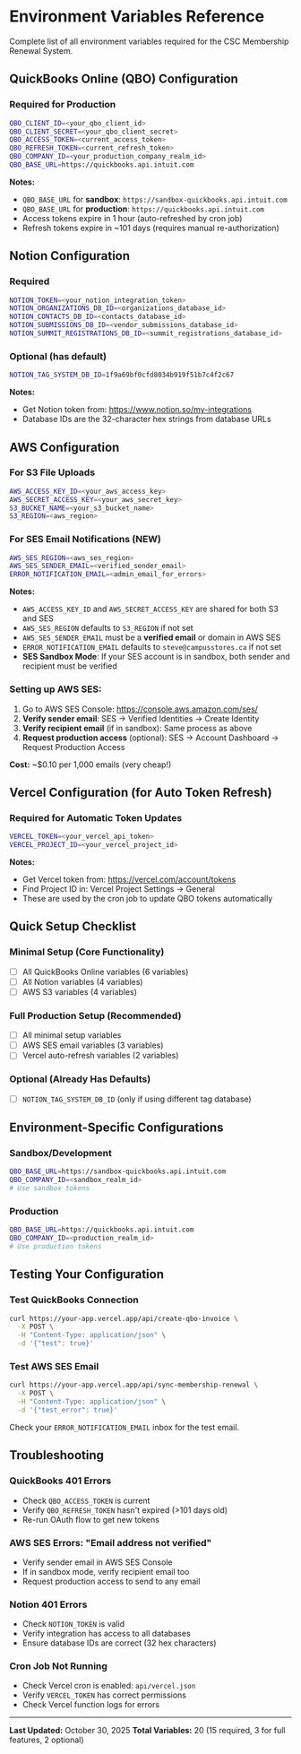 # Environment Variables Reference

Complete list of all environment variables required for the CSC Membership Renewal System.

## QuickBooks Online (QBO) Configuration

### Required for Production
```bash
QBO_CLIENT_ID=<your_qbo_client_id>
QBO_CLIENT_SECRET=<your_qbo_client_secret>
QBO_ACCESS_TOKEN=<current_access_token>
QBO_REFRESH_TOKEN=<current_refresh_token>
QBO_COMPANY_ID=<your_production_company_realm_id>
QBO_BASE_URL=https://quickbooks.api.intuit.com
```

**Notes:**
- `QBO_BASE_URL` for **sandbox**: `https://sandbox-quickbooks.api.intuit.com`
- `QBO_BASE_URL` for **production**: `https://quickbooks.api.intuit.com`
- Access tokens expire in 1 hour (auto-refreshed by cron job)
- Refresh tokens expire in ~101 days (requires manual re-authorization)

## Notion Configuration

### Required
```bash
NOTION_TOKEN=<your_notion_integration_token>
NOTION_ORGANIZATIONS_DB_ID=<organizations_database_id>
NOTION_CONTACTS_DB_ID=<contacts_database_id>
NOTION_SUBMISSIONS_DB_ID=<vendor_submissions_database_id>
NOTION_SUMMIT_REGISTRATIONS_DB_ID=<summit_registrations_database_id>
```

### Optional (has default)
```bash
NOTION_TAG_SYSTEM_DB_ID=1f9a69bf0cfd8034b919f51b7c4f2c67
```

**Notes:**
- Get Notion token from: https://www.notion.so/my-integrations
- Database IDs are the 32-character hex strings from database URLs

## AWS Configuration

### For S3 File Uploads
```bash
AWS_ACCESS_KEY_ID=<your_aws_access_key>
AWS_SECRET_ACCESS_KEY=<your_aws_secret_key>
S3_BUCKET_NAME=<your_s3_bucket_name>
S3_REGION=<aws_region>
```

### For SES Email Notifications (NEW)
```bash
AWS_SES_REGION=<aws_ses_region>
AWS_SES_SENDER_EMAIL=<verified_sender_email>
ERROR_NOTIFICATION_EMAIL=<admin_email_for_errors>
```

**Notes:**
- `AWS_ACCESS_KEY_ID` and `AWS_SECRET_ACCESS_KEY` are shared for both S3 and SES
- `AWS_SES_REGION` defaults to `S3_REGION` if not set
- `AWS_SES_SENDER_EMAIL` must be a **verified email** or domain in AWS SES
- `ERROR_NOTIFICATION_EMAIL` defaults to `steve@campusstores.ca` if not set
- **SES Sandbox Mode**: If your SES account is in sandbox, both sender and recipient must be verified

### Setting up AWS SES:
1. Go to AWS SES Console: https://console.aws.amazon.com/ses/
2. **Verify sender email**: SES → Verified Identities → Create Identity
3. **Verify recipient email** (if in sandbox): Same process as above
4. **Request production access** (optional): SES → Account Dashboard → Request Production Access

**Cost:** ~$0.10 per 1,000 emails (very cheap!)

## Vercel Configuration (for Auto Token Refresh)

### Required for Automatic Token Updates
```bash
VERCEL_TOKEN=<your_vercel_api_token>
VERCEL_PROJECT_ID=<your_vercel_project_id>
```

**Notes:**
- Get Vercel token from: https://vercel.com/account/tokens
- Find Project ID in: Vercel Project Settings → General
- These are used by the cron job to update QBO tokens automatically

## Quick Setup Checklist

### Minimal Setup (Core Functionality)
- [ ] All QuickBooks Online variables (6 variables)
- [ ] All Notion variables (4 variables)
- [ ] AWS S3 variables (4 variables)

### Full Production Setup (Recommended)
- [ ] All minimal setup variables
- [ ] AWS SES email variables (3 variables)
- [ ] Vercel auto-refresh variables (2 variables)

### Optional (Already Has Defaults)
- [ ] `NOTION_TAG_SYSTEM_DB_ID` (only if using different tag database)

## Environment-Specific Configurations

### Sandbox/Development
```bash
QBO_BASE_URL=https://sandbox-quickbooks.api.intuit.com
QBO_COMPANY_ID=<sandbox_realm_id>
# Use sandbox tokens
```

### Production
```bash
QBO_BASE_URL=https://quickbooks.api.intuit.com
QBO_COMPANY_ID=<production_realm_id>
# Use production tokens
```

## Testing Your Configuration

### Test QuickBooks Connection
```bash
curl https://your-app.vercel.app/api/create-qbo-invoice \
  -X POST \
  -H "Content-Type: application/json" \
  -d '{"test": true}'
```

### Test AWS SES Email
```bash
curl https://your-app.vercel.app/api/sync-membership-renewal \
  -X POST \
  -H "Content-Type: application/json" \
  -d '{"test_error": true}'
```

Check your `ERROR_NOTIFICATION_EMAIL` inbox for the test email.

## Troubleshooting

### QuickBooks 401 Errors
- Check `QBO_ACCESS_TOKEN` is current
- Verify `QBO_REFRESH_TOKEN` hasn't expired (>101 days old)
- Re-run OAuth flow to get new tokens

### AWS SES Errors: "Email address not verified"
- Verify sender email in AWS SES Console
- If in sandbox mode, verify recipient email too
- Request production access to send to any email

### Notion 401 Errors
- Check `NOTION_TOKEN` is valid
- Verify integration has access to all databases
- Ensure database IDs are correct (32 hex characters)

### Cron Job Not Running
- Check Vercel cron is enabled: `api/vercel.json`
- Verify `VERCEL_TOKEN` has correct permissions
- Check Vercel function logs for errors

---

**Last Updated:** October 30, 2025
**Total Variables:** 20 (15 required, 3 for full features, 2 optional)

